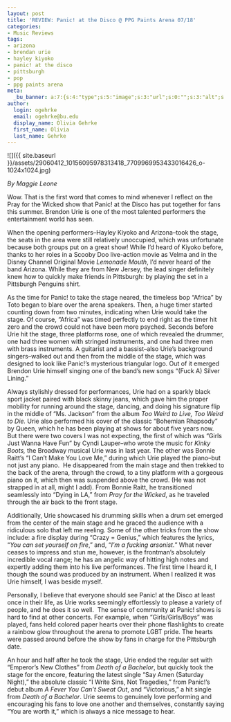 ```yaml
---
layout: post
title: 'REVIEW: Panic! at the Disco @ PPG Paints Arena 07/18'
categories:
- Music Reviews
tags:
- arizona
- brendan urie
- hayley kiyoko
- panic! at the disco
- pittsburgh
- pop
- ppg paints arena
meta:
  _bu_banner: a:7:{s:4:"type";s:5:"image";s:3:"url";s:0:"";s:3:"alt";s:0:"";s:7:"post_id";s:0:"";s:4:"html";s:0:"";s:8:"position";s:12:"contentWidth";s:7:"caption";s:0:"";}
author:
  login: ogehrke
  email: ogehrke@bu.edu
  display_name: Olivia Gehrke
  first_name: Olivia
  last_name: Gehrke
---
```

![]({{ site.baseurl }}/assets/29060412_10156095978313418_7709969953433016426_o-1024x1024.jpg)

_By Maggie Leone_

Wow. That is the first word that comes to mind whenever I reflect on the Pray for the Wicked show that Panic! at the Disco has put together for fans this summer. Brendon Urie is one of the most talented performers the entertainment world has seen.

When the opening performers–Hayley Kiyoko and Arizona–took the stage, the seats in the area were still relatively unoccupied, which was unfortunate because both groups put on a great show! While I’d heard of Kiyoko before, thanks to her roles in a Scooby Doo live-action movie as Velma and in the Disney Channel Original Movie _Lemonade Mouth_, I’d never heard of the band Arizona. While they are from New Jersey, the lead singer definitely knew how to quickly make friends in Pittsburgh: by playing the set in a Pittsburgh Penguins shirt.

As the time for Panic! to take the stage neared, the timeless bop “Africa” by Toto began to blare over the arena speakers. Then, a huge timer started counting down from two minutes, indicating when Urie would take the stage. Of course, “Africa” was timed perfectly to end right as the timer hit zero and the crowd could not have been more psyched. Seconds before Urie hit the stage, three platforms rose, one of which revealed the drummer, one had three women with stringed instruments, and one had three men with brass instruments. A guitarist and a bassist–also Urie’s background singers–walked out and then from the middle of the stage, which was designed to look like Panic!’s mysterious triangular logo. Out of it emerged Brendon Urie himself singing one of the band’s new songs “(Fuck A) Silver Lining.”

Always stylishly dressed for performances, Urie had on a sparkly black sport jacket paired with black skinny jeans, which gave him the proper mobility for running around the stage, dancing, and doing his signature flip in the middle of “Ms. Jackson” from the album _Too Weird to Live, Too Weird to Die._ Urie also performed his cover of the classic “Bohemian Rhapsody” by Queen, which he has been playing at shows for about five years now. But there were two covers I was not expecting, the first of which was “Girls Just Wanna Have Fun” by Cyndi Lauper–who wrote the music for _Kinky Boots,_ the Broadway musical Urie was in last year. The other was Bonnie Raitt’s “I Can’t Make You Love Me,” during which Urie played the piano–but not just any piano.  He disappeared from the main stage and then trekked to the back of the arena, through the crowd, to a tiny platform with a gorgeous piano on it, which then was suspended above the crowd. (He was not strapped in at all, might I add). From Bonnie Raitt, he transitioned seamlessly into “Dying in LA,” from _Pray for the Wicked_, as he traveled through the air back to the front stage.

Additionally, Urie showcased his drumming skills when a drum set emerged from the center of the main stage and he graced the audience with a ridiculous solo that left me reeling. Some of the other tricks from the show include: a fire display during “Crazy = Genius,” which features the lyrics, “_You can set yourself on fire_,” and, “_I’m a fucking arsonist._” What never ceases to impress and stun me, however, is the frontman’s absolutely incredible vocal range; he has an angelic way of hitting high notes and expertly adding them into his live performances. The first time I heard it, I though the sound was produced by an instrument. When I realized it was Urie himself, I was beside myself.

Personally, I believe that everyone should see Panic! at the Disco at least once in their life, as Urie works seemingly effortlessly to please a variety of people, and he does it so well.  The sense of community at Panic! shows is hard to find at other concerts. For example, when “Girls/Girls/Boys” was played, fans held colored paper hearts over their phone flashlights to create a rainbow glow throughout the arena to promote LGBT pride. The hearts were passed around before the show by fans in charge for the Pittsburgh date.

An hour and half after he took the stage, Urie ended the regular set with “Emperor’s New Clothes” from _Death of a Bachelor_, but quickly took the stage for the encore, featuring the latest single “Say Amen (Saturday Night),” the absolute classic “I Write Sins, Not Tragedies,” from Panic!’s debut album _A Fever You Can’t Sweat Out_, and “Victorious,” a hit single from _Death of a Bachelor_. Urie seems to genuinely love performing and encouraging his fans to love one another and themselves, constantly saying “You are worth it,” which is always a nice message to hear.